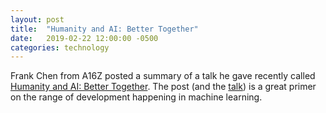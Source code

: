 ```yaml
---
layout: post
title:  "Humanity and AI: Better Together"
date:   2019-02-22 12:00:00 -0500
categories: technology
---
```


Frank Chen from A16Z posted a summary of a talk he gave recently called [Humanity and AI: Better Together](https://a16z.com/2019/02/22/humanity-ai-better-together/). The post (and the [talk](https://www.youtube.com/watch?time_continue=1&v=3urMxDJbJhI)) is a great primer on the range of development happening in machine learning.